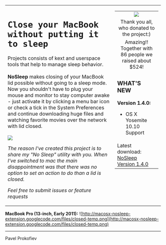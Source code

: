 <table width='100%'>
<tr valign='top'>
<td>
<h1><code>Close your MacBook without putting it to sleep</code></h1>
Projects consists of kext and userspace tools that help to manage sleep behavior.<br>
<br>
<b>NoSleep</b> makes closing of your MacBook lid possible without going to a sleep mode. Now you shouldn't have to plug your mouse and monitor to stay computer awake - just activate it by clicking a menu bar icon or check a tick in the System Preferences and continue downloading huge files and watching favorite movies over the network with lid closed.<br>
<br>
<img src='http://macosx-nosleep-extension.googlecode.com/files/Screenshot.jpg' />

<i>The reason I've created this project is to share my "No Sleep" utility with you. When I've switched to mac the main disappointment was that there was no option to set an action to do than a lid is closed.</i>

<i>Feel free to submit issues or feature requests</i>
</td>
<td>
<table cellspacing='10'>
<tr><td align='center'>
<a href='https://www.paypal.com/cgi-bin/webscr?cmd=_donations&business=integral%2epro%40gmail%2ecom&lc=US&item_name=NoSleep%20extension%20for%20MacOS%20X&currency_code=USD&bn=PP%2dDonationsBF%3abtn_donateCC_LG%2egif%3aNonHosted'><img src='https://www.paypal.com/en_US/i/btn/btn_donateCC_LG.gif' /></a>
</td></tr>
<tr align='center'><td>Thank you all, who donated to the project:)</td></tr>
<tr align='center'><td>Amazing!! Together with 86 people we raised about $524!</td></tr>
<tr><td>
<h3>WHAT'S NEW</h3>
<b>Version 1.4.0:</b>
<ul><li>OS X Yosemite 10.10 Support<br>
</td></tr>
<tr><td>
Latest download: <a href='https://github.com/integralpro/nosleep/releases/tag/v1.4.0'>NoSleep Version 1.4.0</a>
</td></tr>
</table>
</td>
</tr>
</table></li></ul>

**MacBook Pro (13-inch, Early 2011):**
![http://macosx-nosleep-extension.googlecode.com/files/closed-temp.png](http://macosx-nosleep-extension.googlecode.com/files/closed-temp.png)

---
Pavel Prokofiev
